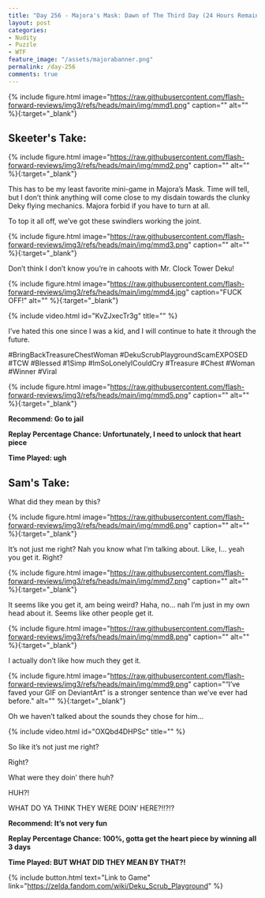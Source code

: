 ```yaml
---
title: "Day 256 - Majora's Mask: Dawn of The Third Day (24 Hours Remain) - Deku Flower Game"
layout: post
categories:
- Nudity
- Puzzle
- WTF
feature_image: "/assets/majorabanner.png"
permalink: /day-256
comments: true
---
```


{% include figure.html image="https://raw.githubusercontent.com/flash-forward-reviews/img3/refs/heads/main/img/mmd1.png" caption="" alt="" %}{:target="_blank"}
 
## Skeeter's Take:

{% include figure.html image="https://raw.githubusercontent.com/flash-forward-reviews/img3/refs/heads/main/img/mmd2.png" caption="" alt="" %}{:target="_blank"}

This has to be my least favorite mini-game in Majora’s Mask. Time will tell, but I don’t think anything will come close to my disdain towards the clunky Deky flying mechanics. Majora forbid if you have to turn at all. 

To top it all off, we’ve got these swindlers working the joint.

{% include figure.html image="https://raw.githubusercontent.com/flash-forward-reviews/img3/refs/heads/main/img/mmd3.png" caption="" alt="" %}{:target="_blank"}

Don’t think I don’t know you’re in cahoots with Mr. Clock Tower Deku!

{% include figure.html image="https://raw.githubusercontent.com/flash-forward-reviews/img3/refs/heads/main/img/mmd4.jpg" caption="FUCK OFF!" alt="" %}{:target="_blank"}

{% include video.html id="KvZJxecTr3g" title="" %}

I’ve hated this one since I was a kid, and I will continue to hate it through the future. 

#BringBackTreasureChestWoman #DekuScrubPlaygroundScamEXPOSED #TCW #Blessed #1Simp #ImSoLonelyICouldCry #Treasure #Chest #Woman #Winner #Viral 

{% include figure.html image="https://raw.githubusercontent.com/flash-forward-reviews/img3/refs/heads/main/img/mmd5.png" caption="" alt="" %}{:target="_blank"}

**Recommend: Go to jail**

**Replay Percentage Chance: Unfortunately, I need to unlock that heart piece**

**Time Played: ugh**

## Sam's Take:

What did they mean by this?

{% include figure.html image="https://raw.githubusercontent.com/flash-forward-reviews/img3/refs/heads/main/img/mmd6.png" caption="" alt="" %}{:target="_blank"}

It’s not just me right? Nah you know what I’m talking about. Like, I... yeah you get it. Right?

{% include figure.html image="https://raw.githubusercontent.com/flash-forward-reviews/img3/refs/heads/main/img/mmd7.png" caption="" alt="" %}{:target="_blank"}

It seems like you get it, am being weird? Haha, no... nah I’m just in my own head about it. Seems like other people get it.

{% include figure.html image="https://raw.githubusercontent.com/flash-forward-reviews/img3/refs/heads/main/img/mmd8.png" caption="" alt="" %}{:target="_blank"}

I actually don’t like how much they get it.

{% include figure.html image="https://raw.githubusercontent.com/flash-forward-reviews/img3/refs/heads/main/img/mmd9.png" caption="“I’ve faved your GIF on DeviantArt” is a stronger sentence than we’ve ever had before." alt="" %}{:target="_blank"}

Oh we haven’t talked about the sounds they chose for him...

{% include video.html id="OXQbd4DHPSc" title="" %}

So like it’s not just me right?

Right?

What were they doin’ there huh?

HUH?!

WHAT DO YA THINK THEY WERE DOIN’ HERE?!!?!?

**Recommend: It’s not very fun**

**Replay Percentage Chance: 100%, gotta get the heart piece by winning all 3 days**

**Time Played: BUT WHAT DID THEY MEAN BY THAT?!** 

{% include button.html text="Link to Game" link="https://zelda.fandom.com/wiki/Deku_Scrub_Playground" %}